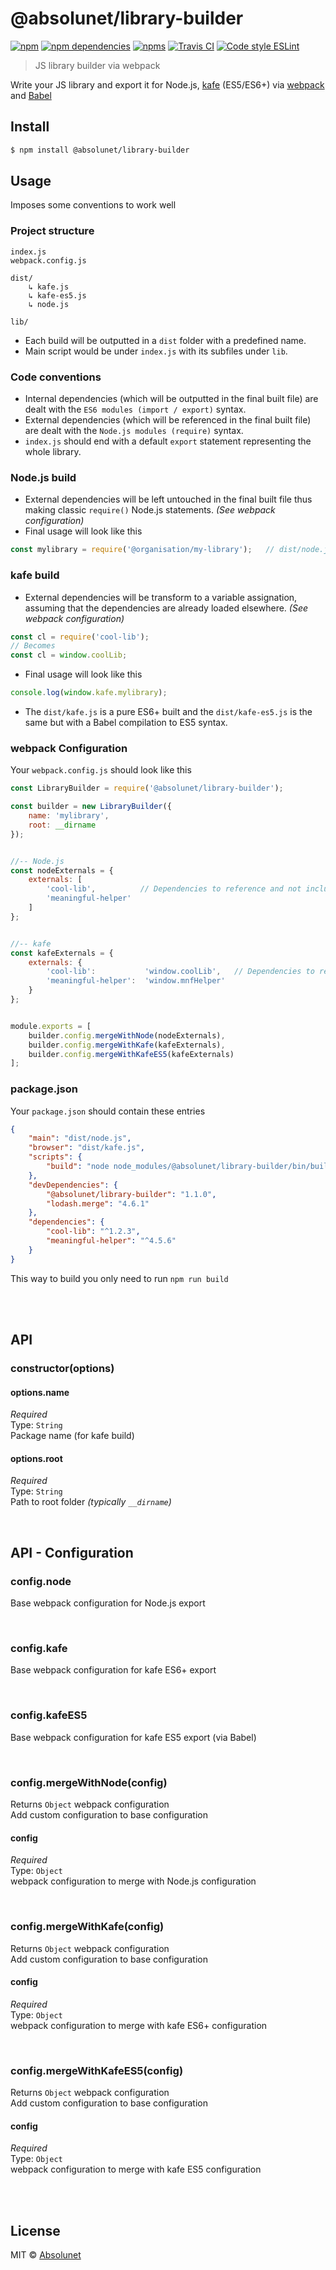 # @absolunet/library-builder

[![npm](https://img.shields.io/npm/v/@absolunet/library-builder.svg)](https://www.npmjs.com/package/@absolunet/library-builder)
[![npm dependencies](https://david-dm.org/absolunet/node-library-builder/status.svg)](https://david-dm.org/absolunet/node-library-builder)
[![npms](https://badges.npms.io/%40absolunet%2Flibrary-builder.svg)](https://npms.io/search?q=%40absolunet%2Flibrary-builder)
[![Travis CI](https://api.travis-ci.org/absolunet/node-library-builder.svg?branch=master)](https://travis-ci.org/absolunet/node-library-builder/builds)
[![Code style ESLint](https://img.shields.io/badge/code_style-@absolunet/node-659d32.svg)](https://github.com/absolunet/eslint-config)

> JS library builder via webpack

Write your JS library and export it for Node.js, [kafe](https://absolunet.github.io/kafe) (ES5/ES6+) via [webpack](https://webpack.js.org) and [Babel](https://babeljs.io/)


## Install

```sh
$ npm install @absolunet/library-builder
```


## Usage

Imposes some conventions to work well

### Project structure
```
index.js
webpack.config.js

dist/
	↳ kafe.js
	↳ kafe-es5.js
	↳ node.js

lib/
```

- Each build will be outputted in a `dist` folder with a predefined name.
- Main script would be under `index.js` with its subfiles under `lib`.


### Code conventions
- Internal dependencies (which will be outputted in the final built file) are dealt with the `ES6 modules (import / export)` syntax.
- External dependencies (which will be referenced in the final built file) are dealt with the `Node.js modules (require)` syntax.
- `index.js` should end with a default `export` statement representing the whole library.


### Node.js build
- External dependencies will be left untouched in the final built file thus making classic `require()` Node.js statements. *(See webpack configuration)*
- Final usage will look like this
```js
const mylibrary = require('@organisation/my-library');   // dist/node.js
```


### kafe build
- External dependencies will be transform to a variable assignation, assuming that the dependencies are already loaded elsewhere. *(See webpack configuration)*
```js
const cl = require('cool-lib');
// Becomes
const cl = window.coolLib;
```
- Final usage will look like this
```js
console.log(window.kafe.mylibrary);
```
- The `dist/kafe.js` is a pure ES6+ built and the `dist/kafe-es5.js` is the same but with a Babel compilation to ES5 syntax.


### webpack Configuration
Your `webpack.config.js` should look like this
```js
const LibraryBuilder = require('@absolunet/library-builder');

const builder = new LibraryBuilder({
	name: 'mylibrary',
	root: __dirname
});


//-- Node.js
const nodeExternals = {
	externals: [
		'cool-lib',          // Dependencies to reference and not include
		'meaningful-helper'
	]
};


//-- kafe
const kafeExternals = {
	externals: {
		'cool-lib':           'window.coolLib',   // Dependencies to reference and their variable counterpart
		'meaningful-helper':  'window.mnfHelper'
	}
};


module.exports = [
	builder.config.mergeWithNode(nodeExternals),
	builder.config.mergeWithKafe(kafeExternals),
	builder.config.mergeWithKafeES5(kafeExternals)
];
```


### package.json
Your `package.json` should contain these entries
```json
{
	"main": "dist/node.js",
	"browser": "dist/kafe.js",
	"scripts": {
		"build": "node node_modules/@absolunet/library-builder/bin/build.js"
	},
	"devDependencies": {
		"@absolunet/library-builder": "1.1.0",
		"lodash.merge": "4.6.1"
	},
	"dependencies": {
		"cool-lib": "^1.2.3",
		"meaningful-helper": "^4.5.6"
	}
}
```

This way to build you only need to run `npm run build`



<br>
<br>

## API

### constructor(options)

#### options.name
*Required*<br>
Type: `String`<br>
Package name (for kafe build)

#### options.root
*Required*<br>
Type: `String`<br>
Path to root folder  *(typically `__dirname`)*






<br>

## API - Configuration

### config.node
Base webpack configuration for Node.js export



<br>

### config.kafe
Base webpack configuration for kafe ES6+ export



<br>

### config.kafeES5
Base webpack configuration for kafe ES5 export (via Babel)



<br>

### config.mergeWithNode(config)
Returns `Object` webpack configuration<br>
Add custom configuration to base configuration

#### config
*Required*<br>
Type: `Object`<br>
webpack configuration to merge with Node.js configuration



<br>

### config.mergeWithKafe(config)
Returns `Object` webpack configuration<br>
Add custom configuration to base configuration

#### config
*Required*<br>
Type: `Object`<br>
webpack configuration to merge with kafe ES6+ configuration



<br>

### config.mergeWithKafeES5(config)
Returns `Object` webpack configuration<br>
Add custom configuration to base configuration

#### config
*Required*<br>
Type: `Object`<br>
webpack configuration to merge with kafe ES5 configuration






<br>
<br>

## License

MIT © [Absolunet](https://absolunet.com)
